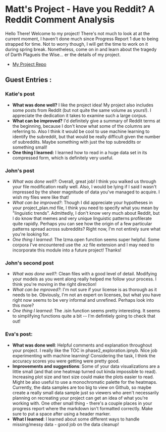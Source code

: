 # Matt's Project - Have you Reddit? A Reddit Comment Analysis
Hello There! Welcome to my project! There's not much to look at at the current moment, I haven't done much since Progress Report 1 due to being strapped for time. Not to worry though, I will get the time to work on it during spring break. Nonetheless, come on in and learn about the tragedy of Darth Plagueis the Wise... er the details of my project.

* [My Project Repo](https://github.com/Data-Science-for-Linguists-2019/Reddit-Comment-Analysis)

## Guest Entries :

### Katie's post
- **What was done well?** I like the project idea! My project also includes some posts from Reddit (but not quite the same volume as yours!). I appreciate the dedication it takes to examine such a large corpus.
- **What can be improved?** I'd definitely give a summary of Reddit terms at the beginning, because I don't know what some of the columns are referring to. Also I think it would be cool to use machine learning to identify the subreddit, but that would be really difficult given the number of subreddits. Maybe something with just the top subreddits or something small!
- **One thing I learned:** I learned how to read in a huge data set in its compressed form, which is definitely very useful.

### John's post
- *What was done well?*: Overall, great job! I think you walked us through your file modification really well. Also, I would be lying if I said I wasn't impressed by the sheer magnitude of data you've managed to acquire. I wish my files were like that!
- *What can be improved?*: Though I did appreciate your hypotheses in your project_plan.md file, I think you need to specify what you mean by "linguistic trends". Admittedly, I don't know very much about Reddit, but I do know that memes and very unique linguistic patterns profilerate quite rapidly. Perhaps you can see how the origin of a few particular patterns spread across subreddits? Right now, I'm not entirely sure what you're looking for.
- *One thing I learned*: The lzma.open function seems super helpful. Some corpora I've encountered use the .xz file extension and I may need to incorporate this module into a future project! Thanks!

### John's second post
- *What was done well?*: Clean files with a good level of detail. Modifying your models as you went along really helped me follow your process. I think you're moving in the right direction!
- *What can be mproved?*: I'm not sure if your license is as thorough as it needs to be. Obviously, I'm not an expert on licenses, but what you have right now seems to be very informal and
unrefined. Perhaps look into this more?
- *One thing I learned*: The .isin function seems pretty interesting. It seems to simplifying functions quite a bit -- I'm defintiely going to check that out!

### Eva's post:
- **What was done well**: Helpful comments and explanation throughout your project. I really like the TOC in phase2_exploration.ipnyb. Nice job experimenting with machine learning! Considering the task, I think the accuracy scores you were getting were pretty good.
- **Improvements and suggestions**: Some of your data visualizations are a little small (and that one heatmap turned out kinda impossible to read). Increasing plot size and text size could make the plots easier to read. Might be also useful to use a monochromatic palette for the heatmaps. Currently, the data samples are too big to view on Github, so maybe create a really small data sample just so viewers who aren't necessarily planning on recreating your project can get an idea of what you're working with. One other small thing - there's a couple places in your progress report where the markdown isn't formatted correctly. Make sure to put a space after using a header marker.
- **What I learned**: I learned about some different ways to handle missing/messy data - good job on the data cleanup!
